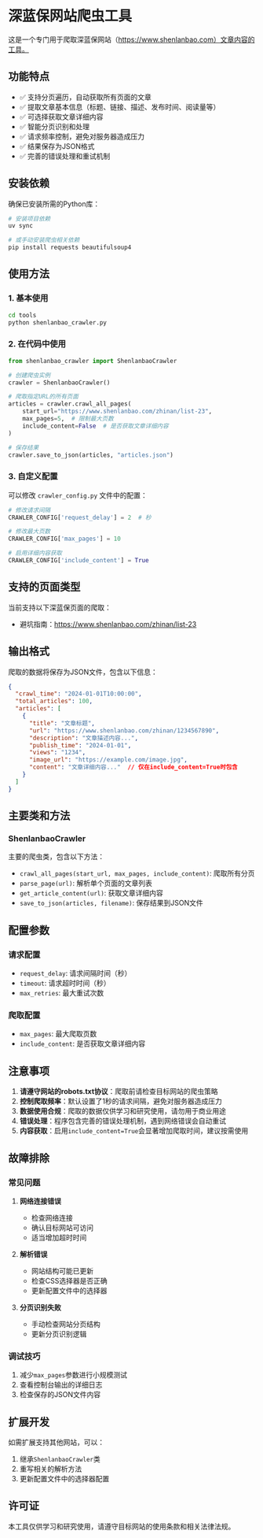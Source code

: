 # 深蓝保网站爬虫工具

这是一个专门用于爬取深蓝保网站（https://www.shenlanbao.com）文章内容的工具。

## 功能特点

- ✅ 支持分页遍历，自动获取所有页面的文章
- ✅ 提取文章基本信息（标题、链接、描述、发布时间、阅读量等）
- ✅ 可选择获取文章详细内容
- ✅ 智能分页识别和处理
- ✅ 请求频率控制，避免对服务器造成压力
- ✅ 结果保存为JSON格式
- ✅ 完善的错误处理和重试机制

## 安装依赖

确保已安装所需的Python库：

```bash
# 安装项目依赖
uv sync

# 或手动安装爬虫相关依赖
pip install requests beautifulsoup4
```

## 使用方法

### 1. 基本使用

```bash
cd tools
python shenlanbao_crawler.py
```

### 2. 在代码中使用

```python
from shenlanbao_crawler import ShenlanbaoCrawler

# 创建爬虫实例
crawler = ShenlanbaoCrawler()

# 爬取指定URL的所有页面
articles = crawler.crawl_all_pages(
    start_url="https://www.shenlanbao.com/zhinan/list-23",
    max_pages=5,  # 限制最大页数
    include_content=False  # 是否获取文章详细内容
)

# 保存结果
crawler.save_to_json(articles, "articles.json")
```

### 3. 自定义配置

可以修改 `crawler_config.py` 文件中的配置：

```python
# 修改请求间隔
CRAWLER_CONFIG['request_delay'] = 2  # 秒

# 修改最大页数
CRAWLER_CONFIG['max_pages'] = 10

# 启用详细内容获取
CRAWLER_CONFIG['include_content'] = True
```

## 支持的页面类型

当前支持以下深蓝保页面的爬取：

- 避坑指南：https://www.shenlanbao.com/zhinan/list-23

## 输出格式

爬取的数据将保存为JSON文件，包含以下信息：

```json
{
  "crawl_time": "2024-01-01T10:00:00",
  "total_articles": 100,
  "articles": [
    {
      "title": "文章标题",
      "url": "https://www.shenlanbao.com/zhinan/1234567890",
      "description": "文章描述内容...",
      "publish_time": "2024-01-01",
      "views": "1234",
      "image_url": "https://example.com/image.jpg",
      "content": "文章详细内容..."  // 仅在include_content=True时包含
    }
  ]
}
```

## 主要类和方法

### ShenlanbaoCrawler

主要的爬虫类，包含以下方法：

- `crawl_all_pages(start_url, max_pages, include_content)`: 爬取所有分页
- `parse_page(url)`: 解析单个页面的文章列表
- `get_article_content(url)`: 获取文章详细内容
- `save_to_json(articles, filename)`: 保存结果到JSON文件

## 配置参数

### 请求配置
- `request_delay`: 请求间隔时间（秒）
- `timeout`: 请求超时时间（秒）
- `max_retries`: 最大重试次数

### 爬取配置
- `max_pages`: 最大爬取页数
- `include_content`: 是否获取文章详细内容

## 注意事项

1. **请遵守网站的robots.txt协议**：爬取前请检查目标网站的爬虫策略
2. **控制爬取频率**：默认设置了1秒的请求间隔，避免对服务器造成压力
3. **数据使用合规**：爬取的数据仅供学习和研究使用，请勿用于商业用途
4. **错误处理**：程序包含完善的错误处理机制，遇到网络错误会自动重试
5. **内容获取**：启用`include_content=True`会显著增加爬取时间，建议按需使用

## 故障排除

### 常见问题

1. **网络连接错误**
   - 检查网络连接
   - 确认目标网站可访问
   - 适当增加超时时间

2. **解析错误**
   - 网站结构可能已更新
   - 检查CSS选择器是否正确
   - 更新配置文件中的选择器

3. **分页识别失败**
   - 手动检查网站分页结构
   - 更新分页识别逻辑

### 调试技巧

1. 减少`max_pages`参数进行小规模测试
2. 查看控制台输出的详细日志
3. 检查保存的JSON文件内容

## 扩展开发

如需扩展支持其他网站，可以：

1. 继承`ShenlanbaoCrawler`类
2. 重写相关的解析方法
3. 更新配置文件中的选择器配置

## 许可证

本工具仅供学习和研究使用，请遵守目标网站的使用条款和相关法律法规。 
